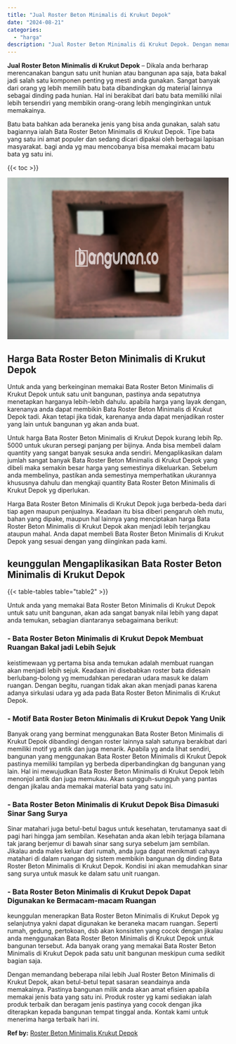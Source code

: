 ```yaml
---
title: "Jual Roster Beton Minimalis di Krukut Depok"
date: "2024-08-21"
categories: 
  - "harga"
description: "Jual Roster Beton Minimalis di Krukut Depok. Dengan memandang beberapa nilai lebih Jual Roster Beton Minimalis di Krukut Depok, akan betul-betul tepat sasara..."
---
```


**Jual Roster Beton Minimalis di Krukut Depok** – Dikala anda berharap merencanakan bangun satu unit hunian atau bangunan apa saja, bata bakal jadi salah satu komponen penting yg mesti anda gunakan. Sangat banyak dari orang yg lebih memilih batu bata dibandingkan dg material lainnya sebagai dinding pada hunian. Hal ini berakibat dari batu bata memiliki nilai lebih tersendiri yang membikin orang-orang lebih menginginkan untuk memakainya.

Batu bata bahkan ada beraneka jenis yang bisa anda gunakan, salah satu bagiannya ialah Bata Roster Beton Minimalis di Krukut Depok. Tipe bata yang satu ini amat populer dan sedang dicari dipakai oleh berbagai lapisan masyarakat. bagi anda yg mau mencobanya bisa memakai macam batu bata yg satu ini.

{{< toc >}}

![Jual Roster Beton Minimalis di Krukut Depok](/images/bata-roster-minimalis-31.png)

## Harga Bata Roster Beton Minimalis di Krukut Depok

Untuk anda yang berkeinginan memakai Bata Roster Beton Minimalis di Krukut Depok untuk satu unit bangunan, pastinya anda sepatutnya menetapkan harganya lebih-lebih dahulu. apabila harga yang layak dengan, karenanya anda dapat membikin Bata Roster Beton Minimalis di Krukut Depok tadi. Akan tetapi jika tidak, karenanya anda dapat menjadikan roster yang lain untuk bangunan yg akan anda buat.

Untuk harga Bata Roster Beton Minimalis di Krukut Depok kurang lebih Rp. 5000 untuk ukuran persegi panjang per bijinya. Anda bisa membeli dalam quantity yang sangat banyak sesuka anda sendiri. Mengaplikasikan dalam jumlah sangat banyak Bata Roster Beton Minimalis di Krukut Depok yang dibeli maka semakin besar harga yang semestinya dikeluarkan. Sebelum anda membelinya, pastikan anda semestinya memperhatikan ukurannya khususnya dahulu dan mengkaji quantity Bata Roster Beton Minimalis di Krukut Depok yg diperlukan.

Harga Bata Roster Beton Minimalis di Krukut Depok juga berbeda-beda dari tiap agen maupun penjualnya. Keadaan itu bisa diberi pengaruh oleh mutu, bahan yang dipake, maupun hal lainnya yang menciptakan harga Bata Roster Beton Minimalis di Krukut Depok akan menjadi lebih terjangkau ataupun mahal. Anda dapat membeli Bata Roster Beton Minimalis di Krukut Depok yang sesuai dengan yang diinginkan pada kami.

## keunggulan Mengaplikasikan Bata Roster Beton Minimalis di Krukut Depok

{{< table-tables table="table2" >}}

Untuk anda yang memakai Bata Roster Beton Minimalis di Krukut Depok untuk satu unit bangunan, akan ada sangat banyak nilai lebih yang dapat anda temukan, sebagian diantaranya sebagaimana berikut:

### \- Bata Roster Beton Minimalis di Krukut Depok Membuat Ruangan Bakal jadi Lebih Sejuk

keistimewaan yg pertama bisa anda temukan adalah membuat ruangan akan menjadi lebih sejuk. Keadaan ini disebabkan roster bata didesain berlubang-bolong yg memudahkan peredaran udara masuk ke dalam ruangan. Dengan begitu, ruangan tidak akan akan menjadi panas karena adanya sirkulasi udara yg ada pada Bata Roster Beton Minimalis di Krukut Depok.

### \- Motif Bata Roster Beton Minimalis di Krukut Depok Yang Unik

Banyak orang yang berminat menggunakan Bata Roster Beton Minimalis di Krukut Depok dibandingi dengan roster lainnya salah satunya berakibat dari memiliki motif yg antik dan juga menarik. Apabila yg anda lihat sendiri, bangunan yang menggunakan Bata Roster Beton Minimalis di Krukut Depok pastinya memiliki tampilan yg berbeda diperbandingkan dg bangunan yang lain. Hal ini mewujudkan Bata Roster Beton Minimalis di Krukut Depok lebih menonjol antik dan juga memukau. Akan sungguh-sungguh yang pantas dengan jikalau anda memakai material bata yang satu ini.

### \- Bata Roster Beton Minimalis di Krukut Depok Bisa Dimasuki Sinar Sang Surya

Sinar matahari juga betul-betul bagus untuk kesehatan, terutamanya saat di pagi hari hingga jam sembilan. Kesehatan anda akan lebih terjaga bilamana tak jarang berjemur di bawah sinar sang surya sebelum jam sembilan. Jikalau anda males keluar dari rumah, anda juga dapat menikmati cahaya matahari di dalam ruangan dg sistem membikin bangunan dg dinding Bata Roster Beton Minimalis di Krukut Depok. Kondisi ini akan memudahkan sinar sang surya untuk masuk ke dalam satu unit ruangan.

### \- Bata Roster Beton Minimalis di Krukut Depok Dapat Digunakan ke Bermacam-macam Ruangan

keunggulan menerapkan Bata Roster Beton Minimalis di Krukut Depok yg selanjutnya yakni dapat digunakan ke beraneka macam ruangan. Seperti rumah, gedung, pertokoan, dsb akan konsisten yang cocok dengan jikalau anda menggunakan Bata Roster Beton Minimalis di Krukut Depok untuk bangunan tersebut. Ada banyak orang yang memakai Bata Roster Beton Minimalis di Krukut Depok pada satu unit bangunan meskipun cuma sedikit bagian saja.

Dengan memandang beberapa nilai lebih Jual Roster Beton Minimalis di Krukut Depok, akan betul-betul tepat sasaran seandainya anda memakainya. Pastinya bangunan milik anda akan amat efisien apabila memakai jenis bata yang satu ini. Produk roster yg kami sediakan ialah produk terbaik dan beragam jenis pastinya yang cocok dengan jika diterapkan kepada bangunan tempat tinggal anda. Kontak kami untuk menerima harga terbaik hari ini.

**Ref by:** [Roster Beton Minimalis Krukut Depok](https://id.wikipedia.org/wiki/Roster)
